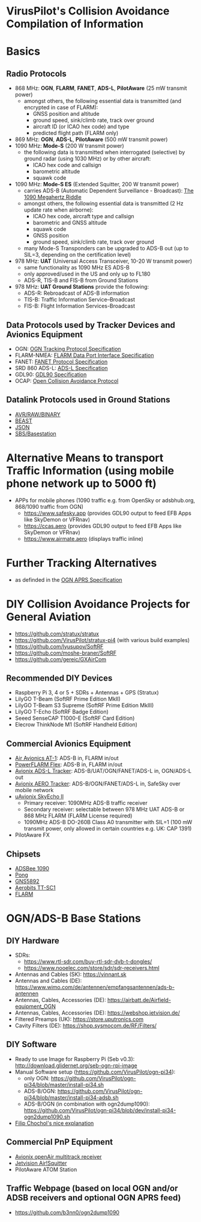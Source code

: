 # VirusPilot's Collision Avoidance Compilation of Information
# Basics
## Radio Protocols
- 868 MHz: **OGN**, **FLARM**, **FANET**, **ADS-L**, **PilotAware** (25 mW transmit power)
  - amongst others, the following essential data is transmitted (and encrypted in case of FLARM):
    - GNSS position and altitude
    - ground speed, sink/climb rate, track over ground
    - aircraft ID (or ICAO hex code) and type
    - predicted flight path (FLARM only)
- 869 MHz: **OGN**, **ADS-L**, **PilotAware** (500 mW transmit power)
- 1090 MHz: **Mode-S** (200 W transmit power)
  - the following data is transmitted when interrogated (selective) by ground radar (using 1030 MHz) or by other aircraft:
    - ICAO hex code and callsign
    - barometric altitude
    - squawk code
- 1090 MHz: **Mode-S ES** (Extended Squitter, 200 W transmit power)
  - carries ADS-B (Automatic Dependent Surveillance - Broadcast): [The 1090 Megahertz Riddle](https://mode-s.org/1090mhz)
  - amongst others, the following essential data is transmitted (2 Hz update rate when airborne):
    - ICAO hex code, aircraft type and callsign
    - barometric and GNSS altitude
    - squawk code
    - GNSS position
    - ground speed, sink/climb rate, track over ground
  - many Mode-S Transponders can be upgraded to ADS-B out (up to SIL=3, depending on the certification level)
- 978 MHz: **UAT** (Universal Access Transceiver, 10-20 W transmit power)
  - same functionality as 1090 MHz ES ADS-B
  - only approved/used in the US and only up to FL180
  - ADS-R, TIS-B and FIS-B from Ground Stations
- 978 MHz: **UAT Ground Stations** provide the following:
  - ADS-R: Rebroadcast of ADS-B information
  - TIS-B: Traffic Information Service–Broadcast
  - FIS-B: Flight Information Services-Broadcast
## Data Protocols used by Tracker Devices and Avionics Equipment
- OGN: [OGN Tracking Protocol Specification](http://wiki.glidernet.org/ogn-tracking-protocol)
- FLARM-NMEA: [FLARM Data Port Interface Specification](https://www.flarm.com/wp-content/uploads/2025/05/FTD-012-Data-Port-Interface-Control-Document-ICD-7.21.pdf)
- FANET: [FANET Protocol Specification](https://github.com/3s1d/fanet-stm32/blob/master/Src/fanet/radio/protocol.txt)
- SRD 860 ADS-L: [ADS-L Specification](https://www.easa.europa.eu/en/downloads/137503/en&ved=2ahUKEwjZ7s-Dt8ONAxVGnf0HHe__GKwQFnoECBoQAQ&usg=AOvVaw2E8m3UcifYigBUuZ0SVv-x)
- GDL90: [GDL90 Specification](https://www.faa.gov/sites/faa.gov/files/air_traffic/technology/adsb/archival/GDL90_Public_ICD_RevA.PDF)
- OCAP: [Open Collision Avoidance Protocol](https://www.project-ocap.net)
## Datalink Protocols used in Ground Stations
- [AVR/RAW/BINARY](https://github.com/firestuff/adsb-tools/blob/master/protocols/raw.md)
- [BEAST](https://github.com/firestuff/adsb-tools/blob/master/protocols/beast.md)
- [JSON](https://github.com/firestuff/adsb-tools/blob/master/protocols/json.md)
- [SBS/Basestation](http://woodair.net/sbs/article/barebones42_socket_data.htm)
# Alternative Means to transport Traffic Information (using mobile phone network up to 5000 ft)
- APPs for mobile phones (1090 traffic e.g. from OpenSky or adsbhub.org, 868/1090 traffic from OGN)
  - https://www.safesky.app (provides GDL90 output to feed EFB Apps like SkyDemon or VFRnav)
  - https://ccas.aero (provides GDL90 output to feed EFB Apps like SkyDemon or VFRnav)
  - https://www.airmate.aero (displays traffic inline)
# Further Tracking Alternatives
- as definded in the [OGN APRS Specification](https://github.com/glidernet/ogn-aprs-protocol/blob/067bdeb956bf414db3674841512c8e8a6a4d6c82/aprsmsgs.txt#L55/)
# DIY Collision Avoidance Projects for General Aviation
- https://github.com/stratux/stratux
- https://github.com/VirusPilot/stratux-pi4 (with various build examples)
- https://github.com/lyusupov/SoftRF
- https://github.com/moshe-braner/SoftRF
- https://github.com/gereic/GXAirCom
## Recommended DIY Devices
- Raspberry Pi 3, 4 or 5 + SDRs + Antennas + GPS (Stratux)
- LilyGO T-Beam (SoftRF Prime Edition MkII)
- LilyGO T-Beam S3 Supreme (SoftRF Prime Edition MkIII)
- LilyGO T-Echo (SoftRF Badge Edition)
- Seeed SenseCAP T1000-E (SoftRF Card Edition)
- Elecrow ThinkNode M1 (SoftRF Handheld Edition)
## Commercial Avionics Equipment
- [Air Avionics AT-1](https://www.air-avionics.com/?page_id=653&lang=de/): ADS-B in, FLARM in/out
- [PowerFLARM Flex](https://www.flarm.com/de/allgemeine-luftfahrt/powerflarm-flex/): ADS-B in, FLARM in/out
- [Avionix ADS-L Tracker](https://www.avionix-shop.eu/product/17946648/ads-l-tracker/): ADS-B/UAT/OGN/FANET/ADS-L in, OGN/ADS-L out
- [Avionix AERO Tracker](https://www.avionix-shop.eu/product/14989526/aero-tracker/): ADS-B/OGN/FANET/ADS-L in, SafeSky over mobile network
- [uAvionix SkyEcho II](https://uavionix.com/products/skyecho/)
  - Primary receiver:  1090MHz ADS-B traffic receiver
  - Secondary receiver: selectable between 978 MHz UAT ADS-B or 868 MHz FLARM (FLARM License required)
  - 1090MHz ADS-B DO-260B Class A0 transmitter with SIL=1 (100 mW transmit power, only allowed in certain countries e.g. UK: CAP 1391)
- PilotAware FX
## Chipsets
- [ADSBee 1090](https://pantsforbirds.com/adsbee-1090/)
- [Pong](https://pongradio.com/)
- [GNS5892](https://www.gns-electronics.de/product/gns-5892r-low-power-low-cost-ads-b-modul/)
- [Aerobits TT-SC1](https://www.aerobits.pl/product/tt-sc1/)
- [FLARM](https://www.flarm.com/de/integration/)
# OGN/ADS-B Base Stations
## DIY Hardware
- SDRs:
  - https://www.rtl-sdr.com/buy-rtl-sdr-dvb-t-dongles/
  - https://www.nooelec.com/store/sdr/sdr-receivers.html
- Antennas and Cables (SK): https://vinnant.sk
- Antennas and Cables (DE): https://www.wimo.com/de/antennen/empfangsantennen/ads-b-antennen
- Antennas, Cables, Accessories (DE): https://airbatt.de/Airfield-equipment_OGN
- Antennas, Cables, Accessories (DE): https://webshop.jetvision.de/
- Filtered Preamps (UK): https://store.uputronics.com
- Cavity Filters (DE): https://shop.sysmocom.de/RF/Filters/
## DIY Software
- Ready to use Image for Raspberry Pi (Seb v0.3): http://download.glidernet.org/seb-ogn-rpi-image
- Manual Software setup (https://github.com/VirusPilot/ogn-pi34):
  - only OGN: https://github.com/VirusPilot/ogn-pi34/blob/master/install-pi34.sh
  - ADS-B/OGN: https://github.com/VirusPilot/ogn-pi34/blob/master/install-pi34-adsb.sh
  - ADS-B/OGN (in combination with ogn2dump1090): https://github.com/VirusPilot/ogn-pi34/blob/dev/install-pi34-ogn2dump1090.sh
- [Filip Chochol's nice explanation](https://chochol.io/en/hardware/ogn-receiver-installation-and-configuration-on-raspberry-pi/)
## Commercial PnP Equipment
- [Avionix openAir multitrack receiver](https://www.avionix-shop.eu/product/14982358/openair-multitrack-receiver)
- [Jetvision Air!Squitter](https://airsquitter.com)
- PilotAware ATOM Station
## Traffic Webpage (based on local OGN and/or ADSB receivers and optional OGN APRS feed)
- https://github.com/b3nn0/ogn2dump1090
